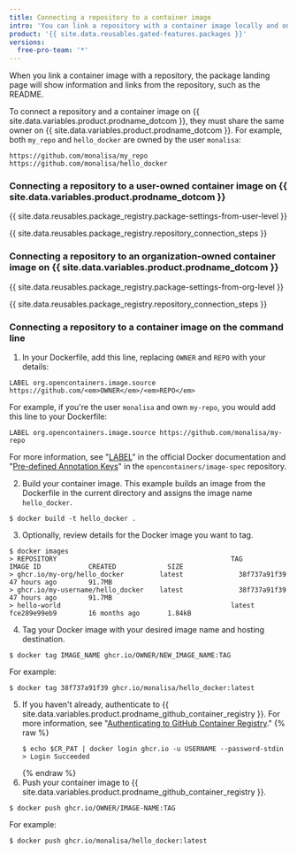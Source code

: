 ```yaml
---
title: Connecting a repository to a container image
intro: 'You can link a repository with a container image locally and on {{ site.data.variables.product.prodname_dotcom }}.'
product: '{{ site.data.reusables.gated-features.packages }}'
versions:
  free-pro-team: '*'
---
```


When you link a container image with a repository, the package landing page will show information and links from the repository, such as the README.

To connect a repository and a container image on {{ site.data.variables.product.prodname_dotcom }}, they must share the same owner on {{ site.data.variables.product.prodname_dotcom }}. For example, both `my_repo` and `hello_docker` are owned by the user `monalisa`:
```shell
https://github.com/monalisa/my_repo
https://github.com/monalisa/hello_docker
```

### Connecting a repository to a user-owned container image on {{ site.data.variables.product.prodname_dotcom }}

{{ site.data.reusables.package_registry.package-settings-from-user-level }}

{{ site.data.reusables.package_registry.repository_connection_steps }}

### Connecting a repository to an organization-owned container image on {{ site.data.variables.product.prodname_dotcom }}

{{ site.data.reusables.package_registry.package-settings-from-org-level }}

{{ site.data.reusables.package_registry.repository_connection_steps }}

### Connecting a repository to a container image on the command line

1. In your Dockerfile, add this line, replacing `OWNER` and `REPO` with your details:

 ```shell
 LABEL org.opencontainers.image.source https://github.com/<em>OWNER</em>/<em>REPO</em>
 ```
 For example, if you're the user `monalisa` and own `my-repo`, you would add this line to your Dockerfile:
 ```shell
 LABEL org.opencontainers.image.source https://github.com/monalisa/my-repo
 ```
 For more information, see "[LABEL](https://docs.docker.com/engine/reference/builder/#label)" in the official Docker documentation and "[Pre-defined Annotation Keys](https://github.com/opencontainers/image-spec/blob/master/annotations.md#pre-defined-annotation-keys)" in the `opencontainers/image-spec` repository.

2. Build your container image. This example builds an image from the Dockerfile in the current directory and assigns the image name `hello_docker`.

  ```shell
  $ docker build -t hello_docker .
  ```
3. Optionally, review details for the Docker image you want to tag.
  ```shell
  $ docker images
  > REPOSITORY                                            TAG                 IMAGE ID            CREATED             SIZE
  > ghcr.io/my-org/hello_docker         latest              38f737a91f39        47 hours ago        91.7MB
  > ghcr.io/my-username/hello_docker    latest              38f737a91f39        47 hours ago        91.7MB
  > hello-world                                           latest              fce289e99eb9        16 months ago       1.84kB
  ```

4. Tag your Docker image with your desired image name and hosting destination.
  ```shell
  $ docker tag IMAGE_NAME ghcr.io/OWNER/NEW_IMAGE_NAME:TAG
  ```
  For example:
  ```shell
  $ docker tag 38f737a91f39 ghcr.io/monalisa/hello_docker:latest
  ```

5. If you haven't already, authenticate to {{ site.data.variables.product.prodname_github_container_registry }}. For more information, see "[Authenticating to GitHub Container Registry](/packages/managing-container-images-with-github-container-registry/pushing-and-pulling-docker-images#authenticating-to-github-container-registry)."
    {% raw %}
    ```shell
    $ echo $CR_PAT | docker login ghcr.io -u USERNAME --password-stdin
    > Login Succeeded
    ```
    {% endraw %}
6. Push your container image to {{ site.data.variables.product.prodname_github_container_registry }}.
  ```shell
  $ docker push ghcr.io/OWNER/IMAGE-NAME:TAG
  ```
  For example:
  ```shell
  $ docker push ghcr.io/monalisa/hello_docker:latest
  ```
